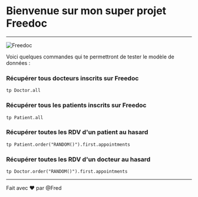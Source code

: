 # Bienvenue sur mon super projet Freedoc
------

![Freedoc](https://static1.squarespace.com/static/54d50ceee4b05797b34869cf/t/5a89a6860d9297112df2299b/1518970507386/bigstock-Doctor-physician--Isolated-ov-33908342.jpg)

Voici quelques commandes qui te permettront de tester le modèle de données :

### Récupérer tous docteurs inscrits sur Freedoc
```
tp Doctor.all
```

### Récupérer tous les patients inscrits sur Freedoc
```
tp Patient.all
```

### Récupérer toutes les RDV d'un patient au hasard
```
tp Patient.order("RANDOM()").first.appointments
```
### Récupérer toutes les RDV d'un docteur au hasard
```
tp Doctor.order("RANDOM()").first.appointments
```


------
Fait avec :hearts: par @Fred
